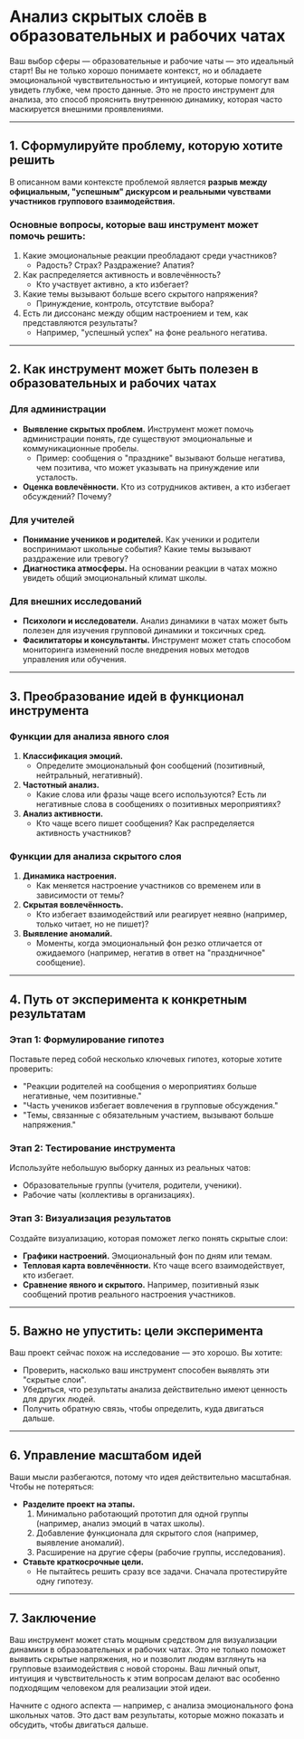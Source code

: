 # Анализ скрытых слоёв в образовательных и рабочих чатах

Ваш выбор сферы — образовательные и рабочие чаты — это идеальный старт! Вы не только хорошо понимаете контекст, но и обладаете эмоциональной чувствительностью и интуицией, которые помогут вам увидеть глубже, чем просто данные. Это не просто инструмент для анализа, это способ прояснить внутреннюю динамику, которая часто маскируется внешними проявлениями.

---

## 1. Сформулируйте проблему, которую хотите решить

В описанном вами контексте проблемой является **разрыв между официальным, "успешным" дискурсом и реальными чувствами участников группового взаимодействия.**

### Основные вопросы, которые ваш инструмент может помочь решить:
1. Какие эмоциональные реакции преобладают среди участников?
   - Радость? Страх? Раздражение? Апатия?
2. Как распределяется активность и вовлечённость?
   - Кто участвует активно, а кто избегает?
3. Какие темы вызывают больше всего скрытого напряжения?
   - Принуждение, контроль, отсутствие выбора?
4. Есть ли диссонанс между общим настроением и тем, как представляются результаты?
   - Например, "успешный успех" на фоне реального негатива.

---

## 2. Как инструмент может быть полезен в образовательных и рабочих чатах

### Для администрации
- **Выявление скрытых проблем.** Инструмент может помочь администрации понять, где существуют эмоциональные и коммуникационные пробелы.
  - Пример: сообщения о "празднике" вызывают больше негатива, чем позитива, что может указывать на принуждение или усталость.
- **Оценка вовлечённости.** Кто из сотрудников активен, а кто избегает обсуждений? Почему?

### Для учителей
- **Понимание учеников и родителей.** Как ученики и родители воспринимают школьные события? Какие темы вызывают раздражение или тревогу?
- **Диагностика атмосферы.** На основании реакции в чатах можно увидеть общий эмоциональный климат школы.

### Для внешних исследований
- **Психологи и исследователи.** Анализ динамики в чатах может быть полезен для изучения групповой динамики и токсичных сред.
- **Фасилитаторы и консультанты.** Инструмент может стать способом мониторинга изменений после внедрения новых методов управления или обучения.

---

## 3. Преобразование идей в функционал инструмента

### Функции для анализа явного слоя
1. **Классификация эмоций.**
   - Определите эмоциональный фон сообщений (позитивный, нейтральный, негативный).
2. **Частотный анализ.**
   - Какие слова или фразы чаще всего используются? Есть ли негативные слова в сообщениях о позитивных мероприятиях?
3. **Анализ активности.**
   - Кто чаще всего пишет сообщения? Как распределяется активность участников?

### Функции для анализа скрытого слоя
1. **Динамика настроения.**
   - Как меняется настроение участников со временем или в зависимости от темы?
2. **Скрытая вовлечённость.**
   - Кто избегает взаимодействий или реагирует неявно (например, только читает, но не пишет)?
3. **Выявление аномалий.**
   - Моменты, когда эмоциональный фон резко отличается от ожидаемого (например, негатив в ответ на "праздничное" сообщение).

---

## 4. Путь от эксперимента к конкретным результатам

### Этап 1: Формулирование гипотез
Поставьте перед собой несколько ключевых гипотез, которые хотите проверить:
- "Реакции родителей на сообщения о мероприятиях больше негативные, чем позитивные."
- "Часть учеников избегает вовлечения в групповые обсуждения."
- "Темы, связанные с обязательным участием, вызывают больше напряжения."

### Этап 2: Тестирование инструмента
Используйте небольшую выборку данных из реальных чатов:
- Образовательные группы (учителя, родители, ученики).
- Рабочие чаты (коллективы в организациях).

### Этап 3: Визуализация результатов
Создайте визуализацию, которая поможет легко понять скрытые слои:
- **Графики настроений.** Эмоциональный фон по дням или темам.
- **Тепловая карта вовлечённости.** Кто чаще всего взаимодействует, кто избегает.
- **Сравнение явного и скрытого.** Например, позитивный язык сообщений против реального настроения участников.

---

## 5. Важно не упустить: цели эксперимента

Ваш проект сейчас похож на исследование — это хорошо. Вы хотите:
- Проверить, насколько ваш инструмент способен выявлять эти "скрытые слои".
- Убедиться, что результаты анализа действительно имеют ценность для других людей.
- Получить обратную связь, чтобы определить, куда двигаться дальше.

---

## 6. Управление масштабом идей

Ваши мысли разбегаются, потому что идея действительно масштабная. Чтобы не потеряться:
- **Разделите проект на этапы.**
  1. Минимально работающий прототип для одной группы (например, анализ эмоций в чатах школы).
  2. Добавление функционала для скрытого слоя (например, выявление аномалий).
  3. Расширение на другие сферы (рабочие группы, исследования).
- **Ставьте краткосрочные цели.**
  - Не пытайтесь решить сразу все задачи. Сначала протестируйте одну гипотезу.

---

## 7. Заключение

Ваш инструмент может стать мощным средством для визуализации динамики в образовательных и рабочих чатах. Это не только поможет выявить скрытые напряжения, но и позволит людям взглянуть на групповые взаимодействия с новой стороны. Ваш личный опыт, интуиция и чувствительность к этим вопросам делают вас особенно подходящим человеком для реализации этой идеи.

Начните с одного аспекта — например, с анализа эмоционального фона школьных чатов. Это даст вам результаты, которые можно показать и обсудить, чтобы двигаться дальше.
